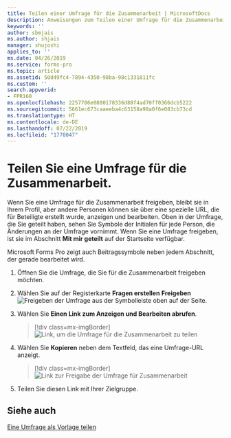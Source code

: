 ```yaml
---
title: Teilen einer Umfrage für die Zusammenarbeit | MicrosoftDocs
description: Anweisungen zum Teilen einer Umfrage für die Zusammenarbeit
keywords: ''
author: sbmjais
ms.author: shjais
manager: shujoshi
applies_to: ''
ms.date: 04/26/2019
ms.service: forms-pro
ms.topic: article
ms.assetid: 50d49fc4-7894-4350-98ba-98c1331811fc
ms.custom: ''
search.appverid:
- FPR160
ms.openlocfilehash: 2257706e0800178336d88f4ad70ff0366dcb5222
ms.sourcegitcommit: 5661ec673caaeeba4c63158a98a0f6e083cb73cd
ms.translationtype: HT
ms.contentlocale: de-DE
ms.lasthandoff: 07/22/2019
ms.locfileid: "1778047"
---
```

# <a name="share-a-survey-for-collaborating"></a>Teilen Sie eine Umfrage für die Zusammenarbeit.



Wenn Sie eine Umfrage für die Zusammenarbeit freigeben, bleibt sie in Ihrem Profil, aber andere Personen können sie über eine spezielle URL, die für Beteiligte erstellt wurde, anzeigen und bearbeiten. Oben in der Umfrage, die Sie geteilt haben, sehen Sie Symbole der Initialen für jede Person, die Änderungen an der Umfrage vornimmt. Wenn Sie eine Umfrage freigeben, ist sie im Abschnitt **Mit mir geteilt** auf der Startseite verfügbar.

Microsoft Forms Pro zeigt auch Beitragssymbole neben jedem Abschnitt, der gerade bearbeitet wird.

1.  Öffnen Sie die Umfrage, die Sie für die Zusammenarbeit freigeben möchten.

2.  Wählen Sie auf der Registerkarte **Fragen erstellen** **Freigeben** ![Freigeben der Umfrage](media/share-survey.png "Freigeben der Umfrage") aus der Symbolleiste oben auf der Seite.

3.  Wählen Sie **Einen Link zum Anzeigen und Bearbeiten abrufen**.

    > [!div class=mx-imgBorder]
    > ![Link, um die Umfrage für die Zusammenarbeit zu teilen](media/get-survey-share-link.png "Link, um die Umfrage für die Zusammenarbeit zu teilen")  

4.  Wählen Sie **Kopieren** neben dem Textfeld, das eine Umfrage-URL anzeigt.

    > [!div class=mx-imgBorder]
    > ![Link zur Freigabe der Umfrage für Zusammenarbeit](media/survey-share-link.png "Link zur Freigabe der Umfrage für Zusammenarbeit")  

5.  Teilen Sie diesen Link mit Ihrer Zielgruppe.

## <a name="see-also"></a>Siehe auch

[Eine Umfrage als Vorlage teilen](share-survey-template.md) 

